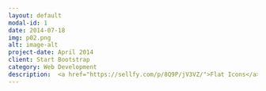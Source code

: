 ```yaml
---
layout: default
modal-id: 1
date: 2014-07-18
img: p02.png
alt: image-alt
project-date: April 2014
client: Start Bootstrap
category: Web Development
description:  <a href="https://sellfy.com/p/8Q9P/jV3VZ/">Flat Icons</a>.  
---
```

